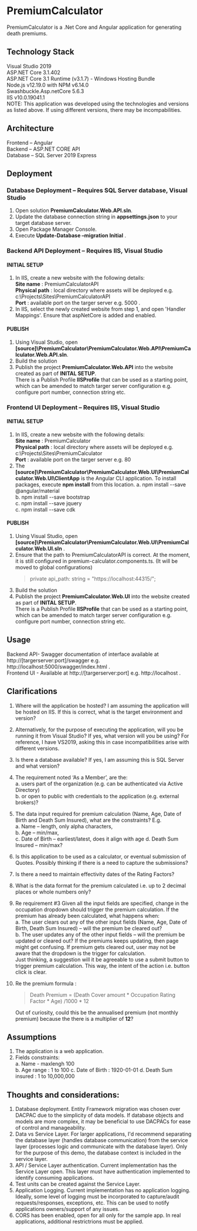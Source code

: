 # PremiumCalculator
PremiumCalculator is a .Net Core and Angular application for generating death premiums.


## Technology Stack 
Visual Studio 2019  
ASP.NET Core 3.1.402  
ASP.NET Core 3.1 Runtime (v3.1.7) - Windows Hosting Bundle   
Node.js v12.19.0 with NPM v6.14.0   
Swashbuckle.Asp.netCore 5.6.3   
IIS v10.0.19041.1   
NOTE: This application was developed using the technologies and versions as listed above. If using different versions, there may be incompabilities.    

 
## Architecture 
Frontend – Angular   
Backend – ASP.NET CORE API   
Database – SQL Server 2019 Express    


## Deployment 

### Database Deployment – Requires SQL Server database, Visual Studio  
1. Open solution **PremiumCalculator.Web.API.sln**. 
2. Update the database connection string in **appsettings.json** to your target database server. 
3. Open Package Manager Console. 
4. Execute **Update-Database –migration Initial** . 

 
### Backend API Deployment – Requires IIS, Visual Studio 
#### INITIAL SETUP
1. In IIS, create a new website with the following details:  
	**Site name** : PremiumCalculatorAPI   
	**Physical path** : local directory where assets will be deployed e.g. c:\Projects\Sites\PremiumCalculatorAPI   
	**Port** : available port on the targer server e.g. 5000 .   
2. In IIS, select the newly created website from step 1, and open 'Handler Mappings'.  Ensure that aspNetCore is added and enabled. 

#### PUBLISH 
1. Using Visual Studio, open **[source]\PremiumCalculator\PremiumCalculator.Web.API\PremiumCalculator.Web.API.sln**. 
2. Build the solution
3. Publish the project **PremiumCalculator.Web.API** into the website created as part of **INITAL SETUP**.  
There is a Publish Profile **IISProfile** that can be used as a starting point, which can be amended to match targer server configuration e.g. configure port number, connection string etc. 

 
### Frontend UI Deployment – Requires IIS, Visual Studio 
#### INITIAL SETUP
1. In IIS, create a new website with the following details:   
	**Site name** : PremiumCalculator   
	**Physical path** : local directory where assets will be deployed e.g. c:\Projects\Sites\PremiumCalculator  
	**Port** : available port on the targer server e.g. 80 
2. The **[source]\PremiumCalculator\PremiumCalculator.Web.UI\PremiumCalculator.Web.UI\ClientApp** is the Angular CLI application.  To install packages, execute **npm install** from this location.
	a. npm install --save @angular/material  
	b. npm install --save bootstrap  
	c. npm install --save jquery  
	c. npm install --save cdk   

#### PUBLISH
1. Using Visual Studio, open **[source]\PremiumCalculator\PremiumCalculator.Web.UI\PremiumCalculator.Web.UI.sln** . 
2. Ensure that the path to PremiumCalculatorAPI is correct. At the moment, it is still configured in premium-calculator.components.ts.  (It will be moved to global configurations) 
	> private api_path: string = "https://localhost:44315/";
3. Build the solution
4. Publish the project **PremiumCalculator.Web.UI** into the website created as part of **INITAL SETUP**.   
There is a Publish Profile **IISProfile** that can be used as a starting point, which can be amended to match targer server configuration e.g. configure port number, connection string etc. 


## Usage 
Backend API- Swagger documentation of interface available at http://[targerserver:port]/swagger e.g. http://localhost:5000/swagger/index.html .  
Frontend UI - Available at http://[targerserver:port] e.g. http://localhost .

## Clarifications
1.	Where will the application be hosted? I am assuming the application will be hosted on IIS.  If this is correct, what is the target environment and version?
2.	Alternatively, for the purpose of executing the application, will you be running it from Visual Studio?  If yes, what version will you be using?  For reference, I have VS2019, asking this in case incompatibilities arise with different versions.
3.	Is there a database available?  If yes, I am assuming this is SQL Server and what version?    
4.	The requirement noted ‘As a Member’, are the:  
	a. users part of the organization (e.g. can be authenticated via Active Directory)  
	b. or open to public with credentials to the application (e.g. external brokers)?
5.	The data input required for premium calculation (Name, Age, Date of Birth and Death Sum Insured), what are the constraints? E.g.  
	a. Name – length, only alpha characters,  
	b. Age – min/max,   
	c. Date of Birth – earliest/latest, does it align with age 
	d. Death Sum Insured – min/max?
6.	Is this application to be used as a calculator, or eventual submission of Quotes.  Possibly thinking if there is a need to capture the submissions?  
7.	Is there a need to maintain effectivity dates of the Rating Factors? 
8.	What is the data format for the premium calculated i.e. up to 2 decimal places or whole numbers only?
9.	Re requirement #3 Given all the input fields are specified, change in the occupation dropdown should trigger the premium calculation.  If the premium has already been calculated, what happens when:  
	a. The user clears out any of the other input fields (Name, Age, Date of Birth, Death Sum Insured)  – will the premium be cleared out?  
	b. The user  updates any of the other input fields – will the premium be updated or cleared out?  If the premiums keeps updating, then page might get confusing.  If premium gets cleared out, user may not be aware that the dropdown is the trigger for calculation.   
Just thinking, a suggestion will it be agreeable to use a submit button to trigger premium calculation.  This way, the intent of the action i.e. button click is clear.
10. Re the premium formula :  
	>Death Premium = (Death Cover amount * Occupation Rating Factor * Age) /1000 * 12 

	Out of curiosity, could this be the annualised premium (not monthly premium) because the there is a multiplier of **12**?

## Assumptions 
1. The application is a web application.
2. Fields constraints:  
	a. Name - maxlengh 100  
	b. Age range : 1 to 100
	c. Date of Birth : 1920-01-01 
	d. Death Sum insured : 1 to 10,000,000

 
## Thoughts and considerations: 
1. Database deployment. Entity Framework migration was chosen over DACPAC due to the simplicity of data models.  If database objects and models are more complex, it may be beneficial to use DACPACs for ease of control and manageability. 
2. Data vs Service Layer. For larger applications, I'd recommend separating the database layer (handles database communication) from the service layer (processes logic and communicate with the database layer).  Only for the purpose of this demo, the database context is included in the service layer. 
3. API / Service Layer authentication. Current implementation has the Service Layer open.  This layer must have authentication implemented to identify consuming applications. 
4. Test units can be created against the Service Layer.
5. Application Logging. Current implementation has no application logging.  Ideally, some level of logging must be incorporated to capture/audit requests/responses, exceptions, etc. This can be used to notify applications owners/support of any issues. 
6. CORS has been enabled, open for all only for the sample app.  In real applications, additional restrictrions must be applied.


 